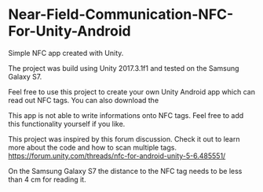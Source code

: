 # Near-Field-Communication-NFC-For-Unity-Android
Simple NFC app created with Unity.


The project was build using Unity 2017.3.1f1 and tested on the Samsung Galaxy S7.  


Feel free to use this project to create your own Unity Android app which can read out NFC tags. You can also download the  

This app is not able to write informations onto NFC tags. Feel free to add this functionality yourself if you like.

This project was inspired by this forum discussion. Check it out to learn more about the code and how to scan multiple tags. 
https://forum.unity.com/threads/nfc-for-android-unity-5-6.485551/

On the Samsung Galaxy S7 the distance to the NFC tag needs to be less than 4 cm for reading it.
